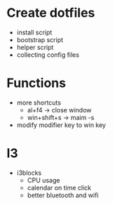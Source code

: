 # Create dotfiles

- install script
- bootstrap script
- helper script
- collecting config files

# Functions

- more shortcuts
  - al+f4 -> close window
  - win+shift+s -> maim -s
- modify modifier key to win key

# I3

- i3blocks
  - CPU usage
  - calendar on time click
  - better bluetooth and wifi
